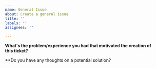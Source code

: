 ```yaml
---
name: General Issue
about: Create a general issue
title: ''
labels: ''
assignees: ''

---
```


**What's the problem/experience you had that motivated the creation of this ticket?**

**Do you have any thoughts on a potential solution?
